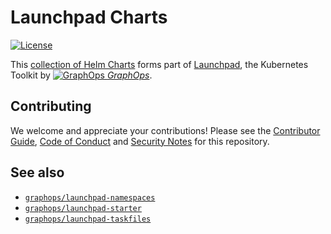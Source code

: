 # Launchpad Charts

[![License](https://img.shields.io/badge/License-Apache%202.0-blue.svg)](https://opensource.org/licenses/Apache-2.0)

This [collection of Helm Charts](/charts) forms part of [Launchpad](https://docs.graphops.xyz/launchpad/intro), the Kubernetes Toolkit by [![GraphOps](https://avatars.githubusercontent.com/u/85314764?s=12&v=4) *GraphOps*](https://graphops.xyz).

## Contributing

We welcome and appreciate your contributions! Please see the [Contributor Guide](/CONTRIBUTING.md), [Code of Conduct](/CODE_OF_CONDUCT.md) and [Security Notes](/SECURITY.md) for this repository.

## See also

- [`graphops/launchpad-namespaces`](https://github.com/graphops/launchpad-namespaces)
- [`graphops/launchpad-starter`](https://github.com/graphops/launchpad-starter)
- [`graphops/launchpad-taskfiles`](https://github.com/graphops/launchpad-taskfiles)
